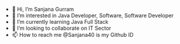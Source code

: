 - 👋 Hi, I’m Sanjana Gurram
- 👀 I’m interested in Java Developer, Software, Software Developer
- 🌱 I’m currently learning Java Full Stack
- 💞️ I’m looking to collaborate on IT Sector
- 📫 How to reach me @Sanjana40 is my Github ID

<!---
Sanjana40/Sanjana40 is a ✨ special ✨ repository because its `README.md` (this file) appears on your GitHub profile.
You can click the Preview link to take a look at your changes.
--->
